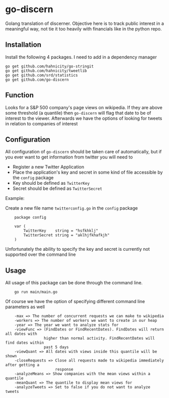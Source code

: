 go-discern
==========

Golang translation of discerner. Objective here is to track public interest in a 
meaningful way, not tie it too heavily with financials like in the python repo.

## Installation
Install the following 4 packages. I need to add in a dependency manager

    go get github.com/hahnicity/go-stringit
    go get github.com/hahnicity/tweetlib
    go get github.com/srd/statistics
    go get github.com/go-discern 

## Function
Looks for a S&P 500 company's page views on wikipedia. If they are above some
threshold (a quantile) then `go-discern` will flag that date to be of interest
to the viewer. Afterwards we have the options of looking for tweets in relation to
companies of interest

## Configuration
All configuration of `go-discern` should be taken care of automatically, but if
you ever want to get information from twitter you will need to 

 * Register a new Twitter Application
 * Place the application's key and secret in some kind of file accessible by the `config` package
 * Key should be defined as `TwitterKey`
 * Secret should be defined as `TwitterSecret`

Example:

Create a new file name `twitterconfig.go` in the `config` package

        package config
        
        var (
            TwitterKey    string = "hsfkhklj"
            TwitterSecret string = "aklhjfkhafkjh"
        )
        
Unfortunately the ability to specify the key and secret is currently not supported 
over the command line

## Usage
All usage of this package can be done through the command line.

        go run main/main.go

Of course we have the option of specifying different command line parameters as well

        -max => The number of concurrent requests we can make to wikipedia
        -workers => The number of workers we want to create in our heap
        -year => The year we want to analyze stats for
        -viewFunc => (FindDates or FindRecentDates). FindDates will return all dates with
                     higher than normal activity. FindRecentDates will find dates within
                     past 5 days
        -viewQuant => All dates with views inside this quantile will be shown
        -closeRequests => Close all requests made to wikipedia immediately after getting a
                          response
        -analyzeMeans => Show companies with the mean views within a quantile
        -meanQuant => The quantile to display mean views for
        -analyzeTweets => Set to false if you do not want to analyze tweets
